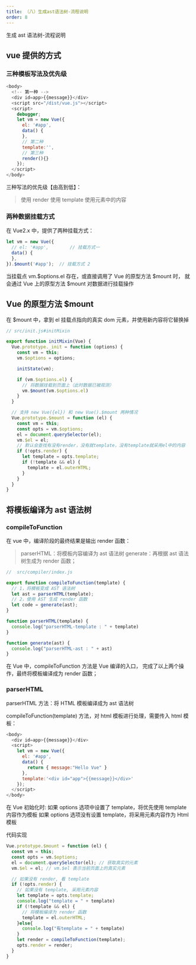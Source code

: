 ```yaml
---
title: （八）生成ast语法树-流程说明
order: 8
---
```


生成 ast 语法树-流程说明

<!-- more -->

## vue 提供的方式

### 三种模板写法及优先级

```js
<body>
  <!-- 第一种 -->
  <div id=app>{{message}}</div>
  <script src="/dist/vue.js"></script>
  <script>
    debugger;
    let vm = new Vue({
      el: '#app',
      data() {
      },
      // 第二种
      template:'',
      // 第三种
      render(){}
    });
  </script>
</body>
```

三种写法的优先级【由高到低】：

> 使用 render
> 使用 template
> 使用元素中的内容

### 两种数据挂载方式

在 Vue2.x 中，提供了两种挂载方式：

```js
let vm = new Vue({
  // el: '#app',		// 挂载方式一
  data() {
  },
}).$mount('#app');	// 挂载方式 2
```

当挂载点 vm.$options.el 存在，或直接调用了 Vue 的原型方法 $mount 时，
就会通过 Vue 上的原型方法 $mount 对数据进行挂载操作

## Vue 的原型方法 $mount

在 $mount 中，拿到 el 挂载点指向的真实 dom 元素，并使用新内容将它替换掉

```js
// src/init.js#initMixin

export function initMixin(Vue) {
  Vue.prototype._init = function (options) {
    const vm = this;
    vm.$options = options;

    initState(vm);

    if (vm.$options.el) {
      // 将数据挂载到页面上（此时数据已被观测）
      vm.$mount(vm.$options.el)
    }
  }

  // 支持 new Vue({el}) 和 new Vue().$mount 两种情况
  Vue.prototype.$mount = function (el) {
    const vm = this;
    const opts = vm.$options;
    el = document.querySelector(el);
    vm.$el = el;
    // 默认会查找有没有render，没有就template，没有template就采用el中的内容
    if (!opts.render) {
      let template = opts.template;
      if (!template && el) {
        template = el.outerHTML;
      }
    }
  }
}
```

## 将模板编译为 ast 语法树

### compileToFunction

在 vue 中，编译阶段的最终结果是输出 render 函数：

> parserHTML：将模板内容编译为 ast 语法树
> generate：再根据 ast 语法树生成为 render 函数；

```js
//  src/compiler/index.js

export function compileToFunction(template) {
  // 1，将模板变成 AST 语法树
  let ast = parserHTML(template);
  // 2，使用 AST 生成 render 函数
  let code = generate(ast);
}

function parserHTML(template) {
  console.log("parserHTML-template : " + template)
}

function generate(ast) {
  console.log("parserHTML-ast : " + ast)
}
```

在 Vue 中，compileToFunction 方法是 Vue 编译的入口，
完成了以上两个操作，最终将模板编译成为 render 函数；

### parserHTML

parserHTML 方法：将 HTML 模板编译成为 ast 语法树

compileToFunction(template) 方法，对 html 模板进行处理，需要传入 html 模板：

```js
<body>
  <div id=app>{{message}}</div>
  <script>
    let vm = new Vue({
      el: '#app',
      data() {
        return { message:"Hello Vue" }
      },
      template:'<div id="app">{{message}}</div>'
    });
  </script>
</body>
```

在 Vue 初始化时:
如果 options 选项中设置了 template，将优先使用 template 内容作为模板
如果 options 选项没有设置 template，将采用元素内容作为 Html 模板

代码实现

```js
Vue.prototype.$mount = function (el) {
  const vm = this;
  const opts = vm.$options;
  el = document.querySelector(el); // 获取真实的元素
  vm.$el = el; // vm.$el 表示当前页面上的真实元素

  // 如果没有 render, 看 template
  if (!opts.render) {
    // 如果没有 template, 采用元素内容
    let template = opts.template;
    console.log("template = " + template)
    if (!template && el) {
      // 将模板编译为 render 函数
      template = el.outerHTML;
    }else{
      console.log("有template = " + template)
    }
    let render = compileToFunction(template);
    opts.render = render;
  }
}
```
